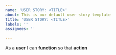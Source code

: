 ```yaml
---
name: 'USER STORY: <TITLE>'
about: This is our default user story template
title: 'USER STORY: <TITLE>'
labels: ''
assignees: ''

---
```


As a **user** I can **function** so that **action**
